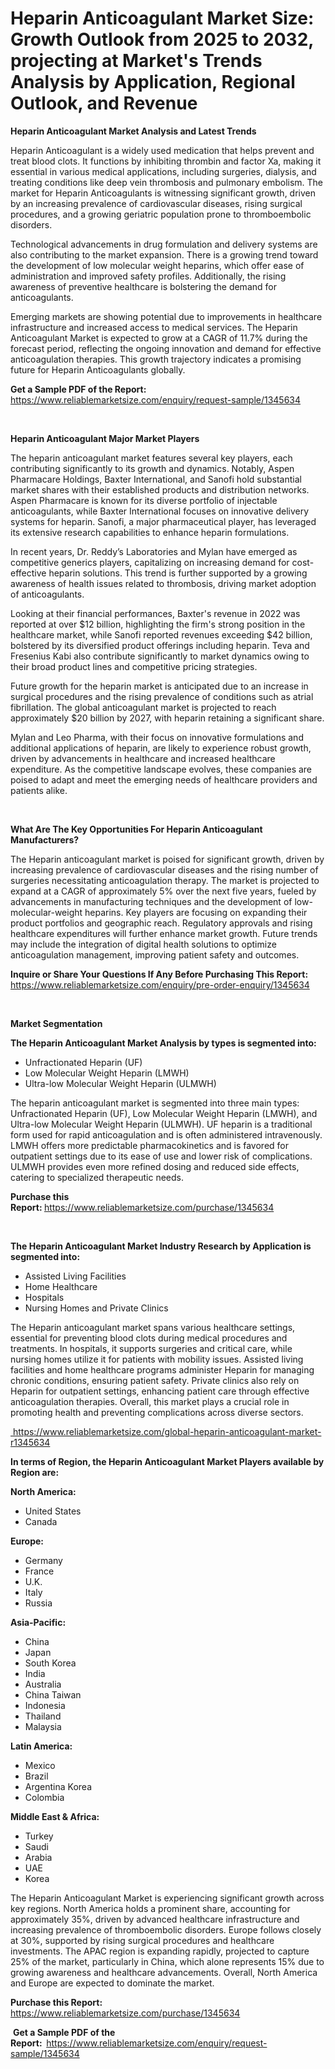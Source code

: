 <p><h1>Heparin Anticoagulant Market Size: Growth Outlook from 2025 to 2032, projecting at Market's Trends Analysis by Application, Regional Outlook, and Revenue</h1></p><p><strong>Heparin Anticoagulant Market Analysis and Latest Trends</strong></p>
<p><p>Heparin Anticoagulant is a widely used medication that helps prevent and treat blood clots. It functions by inhibiting thrombin and factor Xa, making it essential in various medical applications, including surgeries, dialysis, and treating conditions like deep vein thrombosis and pulmonary embolism. The market for Heparin Anticoagulants is witnessing significant growth, driven by an increasing prevalence of cardiovascular diseases, rising surgical procedures, and a growing geriatric population prone to thromboembolic disorders.</p><p>Technological advancements in drug formulation and delivery systems are also contributing to the market expansion. There is a growing trend toward the development of low molecular weight heparins, which offer ease of administration and improved safety profiles. Additionally, the rising awareness of preventive healthcare is bolstering the demand for anticoagulants.</p><p>Emerging markets are showing potential due to improvements in healthcare infrastructure and increased access to medical services. The Heparin Anticoagulant Market is expected to grow at a CAGR of 11.7% during the forecast period, reflecting the ongoing innovation and demand for effective anticoagulation therapies. This growth trajectory indicates a promising future for Heparin Anticoagulants globally.</p></p>
<p><strong>Get a Sample PDF of the Report:&nbsp;</strong> <a href="https://www.reliablemarketsize.com/enquiry/request-sample/1345634?utm_campaign=3021&utm_medium=2&utm_source=Github&utm_content=ia&utm_term=19042025&utm_id=heparin-anticoagulant">https://www.reliablemarketsize.com/enquiry/request-sample/1345634</a></p>
<p>&nbsp;</p>
<p><strong>Heparin Anticoagulant Major Market Players</strong></p>
<p><p>The heparin anticoagulant market features several key players, each contributing significantly to its growth and dynamics. Notably, Aspen Pharmacare Holdings, Baxter International, and Sanofi hold substantial market shares with their established products and distribution networks. Aspen Pharmacare is known for its diverse portfolio of injectable anticoagulants, while Baxter International focuses on innovative delivery systems for heparin. Sanofi, a major pharmaceutical player, has leveraged its extensive research capabilities to enhance heparin formulations.</p><p>In recent years, Dr. Reddy’s Laboratories and Mylan have emerged as competitive generics players, capitalizing on increasing demand for cost-effective heparin solutions. This trend is further supported by a growing awareness of health issues related to thrombosis, driving market adoption of anticoagulants.</p><p>Looking at their financial performances, Baxter's revenue in 2022 was reported at over $12 billion, highlighting the firm's strong position in the healthcare market, while Sanofi reported revenues exceeding $42 billion, bolstered by its diversified product offerings including heparin. Teva and Fresenius Kabi also contribute significantly to market dynamics owing to their broad product lines and competitive pricing strategies.</p><p>Future growth for the heparin market is anticipated due to an increase in surgical procedures and the rising prevalence of conditions such as atrial fibrillation. The global anticoagulant market is projected to reach approximately $20 billion by 2027, with heparin retaining a significant share.</p><p>Mylan and Leo Pharma, with their focus on innovative formulations and additional applications of heparin, are likely to experience robust growth, driven by advancements in healthcare and increased healthcare expenditure. As the competitive landscape evolves, these companies are poised to adapt and meet the emerging needs of healthcare providers and patients alike.</p></p>
<p>&nbsp;</p>
<p><strong>What Are The Key Opportunities For Heparin Anticoagulant Manufacturers?</strong></p>
<p><p>The Heparin anticoagulant market is poised for significant growth, driven by increasing prevalence of cardiovascular diseases and the rising number of surgeries necessitating anticoagulation therapy. The market is projected to expand at a CAGR of approximately 5% over the next five years, fueled by advancements in manufacturing techniques and the development of low-molecular-weight heparins. Key players are focusing on expanding their product portfolios and geographic reach. Regulatory approvals and rising healthcare expenditures will further enhance market growth. Future trends may include the integration of digital health solutions to optimize anticoagulation management, improving patient safety and outcomes.</p></p>
<p><strong>Inquire or Share Your Questions If Any Before Purchasing This Report:</strong> <a href="https://www.reliablemarketsize.com/enquiry/pre-order-enquiry/1345634?utm_campaign=3021&utm_medium=2&utm_source=Github&utm_content=ia&utm_term=19042025&utm_id=heparin-anticoagulant">https://www.reliablemarketsize.com/enquiry/pre-order-enquiry/1345634</a></p>
<p>&nbsp;</p>
<p><strong>Market Segmentation</strong></p>
<p><strong>The Heparin Anticoagulant Market Analysis by types is segmented into:</strong></p>
<p><ul><li>Unfractionated Heparin (UF)</li><li>Low Molecular Weight Heparin (LMWH)</li><li>Ultra-low Molecular Weight Heparin (ULMWH)</li></ul></p>
<p><p>The heparin anticoagulant market is segmented into three main types: Unfractionated Heparin (UF), Low Molecular Weight Heparin (LMWH), and Ultra-low Molecular Weight Heparin (ULMWH). UF heparin is a traditional form used for rapid anticoagulation and is often administered intravenously. LMWH offers more predictable pharmacokinetics and is favored for outpatient settings due to its ease of use and lower risk of complications. ULMWH provides even more refined dosing and reduced side effects, catering to specialized therapeutic needs.</p></p>
<p><strong>Purchase this Report:&nbsp;</strong><a href="https://www.reliablemarketsize.com/purchase/1345634?utm_campaign=3021&utm_medium=2&utm_source=Github&utm_content=ia&utm_term=19042025&utm_id=heparin-anticoagulant">https://www.reliablemarketsize.com/purchase/1345634</a></p>
<p>&nbsp;</p>
<p><strong>The Heparin Anticoagulant Market Industry Research by Application is segmented into:</strong></p>
<p><ul><li>Assisted Living Facilities</li><li>Home Healthcare</li><li>Hospitals</li><li>Nursing Homes and Private Clinics</li></ul></p>
<p><p>The Heparin anticoagulant market spans various healthcare settings, essential for preventing blood clots during medical procedures and treatments. In hospitals, it supports surgeries and critical care, while nursing homes utilize it for patients with mobility issues. Assisted living facilities and home healthcare programs administer Heparin for managing chronic conditions, ensuring patient safety. Private clinics also rely on Heparin for outpatient settings, enhancing patient care through effective anticoagulation therapies. Overall, this market plays a crucial role in promoting health and preventing complications across diverse sectors.</p></p>
<p><a href="https://www.reliablemarketsize.com/global-heparin-anticoagulant-market-r1345634?utm_campaign=3021&utm_medium=2&utm_source=Github&utm_content=ia&utm_term=19042025&utm_id=heparin-anticoagulant">&nbsp;https://www.reliablemarketsize.com/global-heparin-anticoagulant-market-r1345634</a></p>
<p><strong>In terms of Region, the Heparin Anticoagulant Market Players available by Region are:</strong></p>
<p>
    <p> <strong> North America: </strong>
        <ul>
            <li>United States</li>
            <li>Canada</li>
        </ul>
        </p> 
    <p> <strong> Europe: </strong>
        <ul>
            <li>Germany</li>
            <li>France</li>
            <li>U.K.</li>
            <li>Italy</li>
            <li>Russia</li>
        </ul>
        </p> 
    <p> <strong> Asia-Pacific: </strong>
        <ul>
            <li>China</li>
            <li>Japan</li>
            <li>South Korea</li>
            <li>India</li>
            <li>Australia</li>
            <li>China Taiwan</li>
            <li>Indonesia</li>
            <li>Thailand</li>
            <li>Malaysia</li>
        </ul>
        </p> 
    <p> <strong> Latin America: </strong>
        <ul>
            <li>Mexico</li>
            <li>Brazil</li>
            <li>Argentina Korea</li>
            <li>Colombia</li>
        </ul>
        </p> 
    <p> <strong> Middle East & Africa: </strong>
        <ul>
            <li>Turkey</li>
            <li>Saudi</li>
            <li>Arabia</li>
            <li>UAE</li>
            <li>Korea</li>
        </ul>
    </p>
    </p>
<p><p>The Heparin Anticoagulant Market is experiencing significant growth across key regions. North America holds a prominent share, accounting for approximately 35%, driven by advanced healthcare infrastructure and increasing prevalence of thromboembolic disorders. Europe follows closely at 30%, supported by rising surgical procedures and healthcare investments. The APAC region is expanding rapidly, projected to capture 25% of the market, particularly in China, which alone represents 15% due to growing awareness and healthcare advancements. Overall, North America and Europe are expected to dominate the market.</p></p>
<p><strong>Purchase this Report: </strong><a href="https://www.reliablemarketsize.com/purchase/1345634?utm_campaign=3021&utm_medium=2&utm_source=Github&utm_content=ia&utm_term=19042025&utm_id=heparin-anticoagulant">https://www.reliablemarketsize.com/purchase/1345634</a></p>
<p>&nbsp;<strong>Get a Sample PDF of the Report:&nbsp;&nbsp;</strong><a href="https://www.reliablemarketsize.com/enquiry/request-sample/1345634?utm_campaign=3021&utm_medium=2&utm_source=Github&utm_content=ia&utm_term=19042025&utm_id=heparin-anticoagulant">https://www.reliablemarketsize.com/enquiry/request-sample/1345634</a></p>
<p><strong></strong></p>
<p><p></p><p></p><p></p></p>